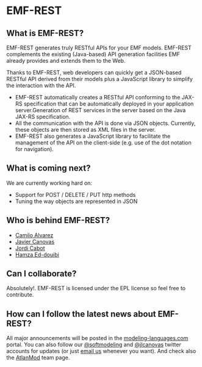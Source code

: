 EMF-REST
========

What is EMF-REST?
-----------------

EMF-REST generates truly RESTful APIs for your EMF models. EMF-REST complements the existing (Java-based) API generation facilities EMF already provides and extends them to the Web.

Thanks to EMF-REST, web developers can quickly get a JSON-based RESTful API derived from their models plus a JavaScript library to simplify the interaction with the API.

* EMF-REST automatically creates a RESTful API conforming to the JAX-RS specification that can be automatically deployed in your application server.Generation of REST services in the server based on the Java JAX-RS specification.
* All the communication with the API is done via JSON objects. Currently, these objects are then stored as XML files in the server.
* EMF-REST also generates a JavaScript library to facilitate the management of the API on the client-side (e.g. use of the dot notation for navigation).

What is coming next?
--------------------

We are currently working hard on:

* Support for POST / DELETE / PUT http methods
* Tuning the way objects are represented in JSON

Who is behind EMF-REST?
-----------------------
* [Camilo Alvarez](http://github.com/cadorca/ "Camilo Alvarez")
* [Javier Canovas](http://github.com/jlcanovas/ "Javier Canovas")
* [Jordi Cabot](http://github.com/jcabot/ "Jordi Cabot")
* [Hamza Ed-douibi](http://github.com/hamzaed/ "Hamza Ed-douibi")

Can I collaborate?
------------------

Absolutely!. EMF-REST is licensed under the EPL license so feel free to contribute. 

How can I follow the latest news about EMF-REST?
------------------------------------------------

All major announcements will be posted in the [modeling-languages.com](http://modeling-languages.com "modeling-languages.com") portal. You can also follow our [@softmodeling](https://twitter.com/softmodeling "@softmodeling") and [@jlcanovas](https://twitter.com/jlcanovas "@jlcanovas") twitter accounts for updates (or just [email us](mailto:emf-rest@modeling-languages.com "email us") whenever you want). And check also the [AtlanMod](http://www.emn.fr/z-info/atlanmod/index.php/Main_Page "AtlanMod") team page. 
